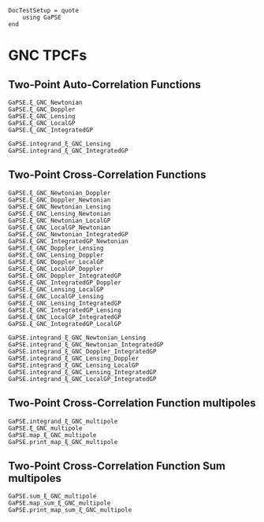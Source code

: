 ```@meta
DocTestSetup = quote
    using GaPSE
end
```

# GNC TPCFs

## Two-Point Auto-Correlation Functions

```@docs
GaPSE.ξ_GNC_Newtonian
GaPSE.ξ_GNC_Doppler
GaPSE.ξ_GNC_Lensing
GaPSE.ξ_GNC_LocalGP
GaPSE.ξ_GNC_IntegratedGP

GaPSE.integrand_ξ_GNC_Lensing
GaPSE.integrand_ξ_GNC_IntegratedGP
```

## Two-Point Cross-Correlation Functions

```@docs
GaPSE.ξ_GNC_Newtonian_Doppler
GaPSE.ξ_GNC_Doppler_Newtonian
GaPSE.ξ_GNC_Newtonian_Lensing
GaPSE.ξ_GNC_Lensing_Newtonian
GaPSE.ξ_GNC_Newtonian_LocalGP
GaPSE.ξ_GNC_LocalGP_Newtonian
GaPSE.ξ_GNC_Newtonian_IntegratedGP
GaPSE.ξ_GNC_IntegratedGP_Newtonian
GaPSE.ξ_GNC_Doppler_Lensing
GaPSE.ξ_GNC_Lensing_Doppler
GaPSE.ξ_GNC_Doppler_LocalGP
GaPSE.ξ_GNC_LocalGP_Doppler
GaPSE.ξ_GNC_Doppler_IntegratedGP
GaPSE.ξ_GNC_IntegratedGP_Doppler
GaPSE.ξ_GNC_Lensing_LocalGP
GaPSE.ξ_GNC_LocalGP_Lensing
GaPSE.ξ_GNC_Lensing_IntegratedGP
GaPSE.ξ_GNC_IntegratedGP_Lensing
GaPSE.ξ_GNC_LocalGP_IntegratedGP
GaPSE.ξ_GNC_IntegratedGP_LocalGP

GaPSE.integrand_ξ_GNC_Newtonian_Lensing
GaPSE.integrand_ξ_GNC_Newtonian_IntegratedGP
GaPSE.integrand_ξ_GNC_Doppler_IntegratedGP
GaPSE.integrand_ξ_GNC_Lensing_Doppler
GaPSE.integrand_ξ_GNC_Lensing_LocalGP
GaPSE.integrand_ξ_GNC_Lensing_IntegratedGP
GaPSE.integrand_ξ_GNC_LocalGP_IntegratedGP
```


## Two-Point Cross-Correlation Function multipoles

```@docs
GaPSE.integrand_ξ_GNC_multipole
GaPSE.ξ_GNC_multipole
GaPSE.map_ξ_GNC_multipole
GaPSE.print_map_ξ_GNC_multipole
```

## Two-Point Cross-Correlation Function Sum multipoles

```@docs
GaPSE.sum_ξ_GNC_multipole
GaPSE.map_sum_ξ_GNC_multipole
GaPSE.print_map_sum_ξ_GNC_multipole
```
